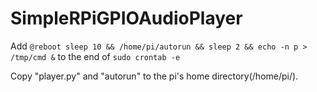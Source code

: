 SimpleRPiGPIOAudioPlayer
========================

Add `@reboot sleep 10 && /home/pi/autorun && sleep 2 && echo -n p > /tmp/cmd &` to the end of `sudo crontab -e`

Copy "player.py" and "autorun" to the pi's home directory(/home/pi/).
